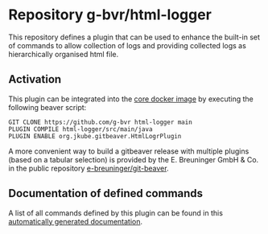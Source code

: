 # Repository g-bvr/html-logger

This repository defines a plugin that can be used to enhance the built-in set of commands
to allow collection of logs and providing collected logs as hierarchically organised html file.

## Activation

This plugin can be integrated into the [core docker image](https://hub.docker.com/r/gitbeaver/core/tags)
by executing the following beaver script:

```
GIT CLONE https://github.com/g-bvr html-logger main
PLUGIN COMPILE html-logger/src/main/java
PLUGIN ENABLE org.jkube.gitbeaver.HtmlLogrPlugin
```

A more convenient way to build a gitbeaver release with multiple
plugins (based on a tabular selection)
is provided by the E. Breuninger GmbH & Co. in the public repository
[e-breuninger/git-beaver](https://github.com/e-breuninger/git-beaver).

## Documentation of defined commands

A list of all commands defined by this plugin can be found in this [automatically generated documentation](https://htmlpreview.github.io/?https://raw.githubusercontent.com/g-bvrhtml-logger/main/doc/HtmlLogPlugin.html). 